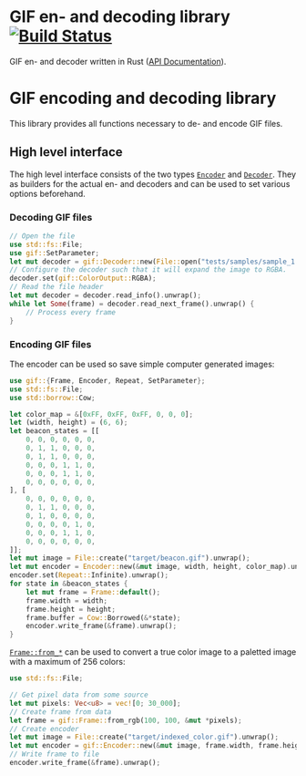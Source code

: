 # GIF en- and decoding library [![Build Status](https://travis-ci.org/PistonDevelopers/image-gif.svg?branch=master)](https://travis-ci.org/PistonDevelopers/image-gif)

GIF en- and decoder written in Rust ([API Documentation](http://www.piston.rs/image/gif/index.html)). 

# GIF encoding and decoding library

This library provides all functions necessary to de- and encode GIF files. 

## High level interface

The high level interface consists of the two types
[`Encoder`](http://www.piston.rs/image/gif/struct.Encoder.html) and [`Decoder`](http://www.piston.rs/image/gif/struct.Decoder.html).
They as builders for the actual en- and decoders and can be used to set various
options beforehand.

### Decoding GIF files

```rust
// Open the file
use std::fs::File;
use gif::SetParameter;
let mut decoder = gif::Decoder::new(File::open("tests/samples/sample_1.gif").unwrap());
// Configure the decoder such that it will expand the image to RGBA.
decoder.set(gif::ColorOutput::RGBA);
// Read the file header
let mut decoder = decoder.read_info().unwrap();
while let Some(frame) = decoder.read_next_frame().unwrap() {
    // Process every frame
}
```

### Encoding GIF files

The encoder can be used so save simple computer generated images:

```rust
use gif::{Frame, Encoder, Repeat, SetParameter};
use std::fs::File;
use std::borrow::Cow;

let color_map = &[0xFF, 0xFF, 0xFF, 0, 0, 0];
let (width, height) = (6, 6);
let beacon_states = [[
    0, 0, 0, 0, 0, 0,
    0, 1, 1, 0, 0, 0,
    0, 1, 1, 0, 0, 0,
    0, 0, 0, 1, 1, 0,
    0, 0, 0, 1, 1, 0,
    0, 0, 0, 0, 0, 0,
], [
    0, 0, 0, 0, 0, 0,
    0, 1, 1, 0, 0, 0,
    0, 1, 0, 0, 0, 0,
    0, 0, 0, 0, 1, 0,
    0, 0, 0, 1, 1, 0,
    0, 0, 0, 0, 0, 0,
]];
let mut image = File::create("target/beacon.gif").unwrap();
let mut encoder = Encoder::new(&mut image, width, height, color_map).unwrap();
encoder.set(Repeat::Infinite).unwrap();
for state in &beacon_states {
    let mut frame = Frame::default();
    frame.width = width;
    frame.height = height;
    frame.buffer = Cow::Borrowed(&*state);
    encoder.write_frame(&frame).unwrap();
}
```

[`Frame::from_*`](http://www.piston.rs/image/gif/struct.Frame.html) can be used to convert a true color image to a paletted
image with a maximum of 256 colors:

```rust
use std::fs::File;

// Get pixel data from some source
let mut pixels: Vec<u8> = vec![0; 30_000];
// Create frame from data
let frame = gif::Frame::from_rgb(100, 100, &mut *pixels);
// Create encoder
let mut image = File::create("target/indexed_color.gif").unwrap();
let mut encoder = gif::Encoder::new(&mut image, frame.width, frame.height, &[]).unwrap();
// Write frame to file
encoder.write_frame(&frame).unwrap();
```


